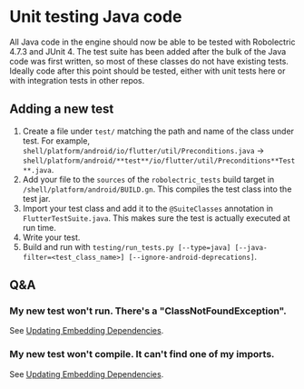 # Unit testing Java code

All Java code in the engine should now be able to be tested with Robolectric 4.7.3
and JUnit 4. The test suite has been added after the bulk of the Java code was
first written, so most of these classes do not have existing tests. Ideally code
after this point should be tested, either with unit tests here or with
integration tests in other repos.

## Adding a new test

1. Create a file under `test/` matching the path and name of the class under
   test. For example,
   `shell/platform/android/io/flutter/util/Preconditions.java` ->
   `shell/platform/android/**test**/io/flutter/util/Preconditions**Test**.java`.
2. Add your file to the `sources` of the `robolectric_tests` build target in
   `/shell/platform/android/BUILD.gn`. This compiles the test class into the
   test jar.
3. Import your test class and add it to the `@SuiteClasses` annotation in
   `FlutterTestSuite.java`. This makes sure the test is actually executed at
   run time.
4. Write your test.
5. Build and run with `testing/run_tests.py [--type=java] [--java-filter=<test_class_name>] [--ignore-android-deprecations]`.

## Q&A

### My new test won't run. There's a "ClassNotFoundException".

See [Updating Embedding Dependencies](/tools/cipd/android_embedding_bundle).

### My new test won't compile. It can't find one of my imports.

See [Updating Embedding Dependencies](/tools/cipd/android_embedding_bundle).
